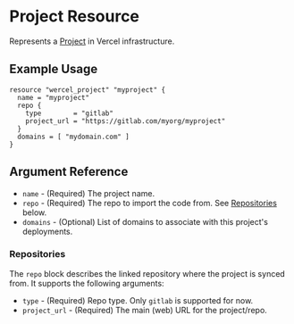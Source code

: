 # Project Resource

Represents a [Project](https://vercel.com/docs/api#endpoints/projects) in Vercel infrastructure.

## Example Usage

```hcl
resource "wercel_project" "myproject" {
  name = "myproject"
  repo {
    type        = "gitlab"
    project_url = "https://gitlab.com/myorg/myproject"
  }
  domains = [ "mydomain.com" ]
}
```

## Argument Reference

* `name` - (Required) The project name.
* `repo` - (Required) The repo to import the code from. See [Repositories](#repositories) below.
* `domains` - (Optional) List of domains to associate with this project's deployments.

### Repositories

The `repo` block describes the linked repository where the project is synced from. It
supports the following arguments:

* `type` - (Required) Repo type. Only `gitlab` is supported for now.
* `project_url` - (Required) The main (web) URL for the project/repo.

